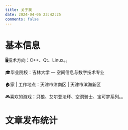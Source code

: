 ```yaml
---
title: 关于我
date: 2024-04-06 23:42:25
comments: false
---
```


# 基本信息

🖥️技术方向：C++、Qt、Linux。。

🎓毕业院校：吉林大学 — 空间信息与数字技术专业

🏠家 | 工作地点：天津市津南区 | 天津市滨海新区

🎮喜欢的游戏：只狼、艾尔登法环、空洞骑士、宝可梦系列。。



# 文章发布统计


<div id="posts-calendar" class="js-pjax"></div>


<div id="posts-chart" class="js-pjax"></div>

